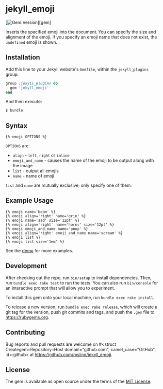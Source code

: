 # jekyll_emoji
[![Gem Version](http://img.shields.io/gem/v/jekyll_emoji.svg)][gem]

Inserts the specified emoji into the document.
You can specify the size and alignment of the emoji.
If you specify an emoji name that does not exist, the `undefined` emoji is shown.


## Installation

Add this line to your Jekyll website's `Gemfile`, within the `jekyll_plugins` group:

```ruby
group :jekyll_plugins do
  gem 'jekyll_emoji'
end
```

And then execute:
```bash
$ bundle
```


## Syntax

```text
{% emoji OPTIONS %}
```
`OPTIONS` are:

 - `align` - `left`, `right` or `inline`
 - `emoji_and_name` - causes the name of the emoji to be output along with the image
 - `list` - output all emojis
 - `name` - name of emoji

`list` and `name` are mutually exclusive; only specify one of them.


## Example Usage

```text
{% emoji name='boom' %}
{% emoji align='right' name='grin' %}
{% emoji name='sad' size='12pt' %}
{% emoji align='right' name='horns' size='12pt' %}
{% emoji emoji_and_name name='poop' %}
{% emoji align='right' emoji_and_name name='scream' %}
{% emoji list %}
{% emoji list size='1em' %}
```

See the [demo](demo/index.html) for more examples.


## Development

After checking out the repo, run `bin/setup` to install dependencies.
Then, run `bundle exec rake test` to run the tests.
You can also run `bin/console` for an interactive prompt that will allow you to experiment.

To install this gem onto your local machine, run `bundle exec rake install`.

To release a new version, run `bundle exec rake release`,
which will create a git tag for the version, push git commits and tags,
and push the `.gem` file to https://rubygems.org.


## Contributing

Bug reports and pull requests are welcome on #<struct Creategem::Repository::Host domain="github.com", camel_case="GitHub", id=:github> at https://github.com/mslinn/jekyll_emoji.


## License

The gem is available as open source under the terms of the [MIT License](http://opensource.org/licenses/MIT).
